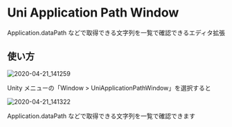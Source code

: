 # Uni Application Path Window

Application.dataPath などで取得できる文字列を一覧で確認できるエディタ拡張

## 使い方

![2020-04-21_141259](https://user-images.githubusercontent.com/6134875/79827854-693dfa00-83da-11ea-9813-dc3659dde359.png)

Unity メニューの「Window > UniApplicationPathWindow」を選択すると

![2020-04-21_141322](https://user-images.githubusercontent.com/6134875/79827855-69d69080-83da-11ea-9627-ae9d565b0dcb.png)

Application.dataPath などで取得できる文字列を一覧で確認できます  
